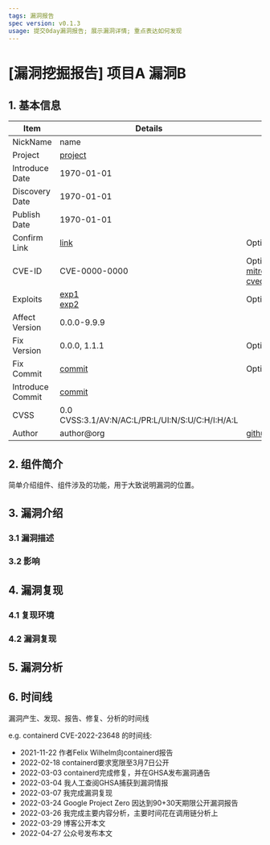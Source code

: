 ```yaml
---
tags: 漏洞报告
spec version: v0.1.3
usage: 提交0day漏洞报告; 展示漏洞详情; 重点表达如何发现
---
```


# [漏洞挖掘报告] 项目A 漏洞B

## 1. 基本信息

| Item             | Details                                          | Note                                        |
|------------------|--------------------------------------------------|---------------------------------------------|
| NickName         | name                                             |
| Project          | [project](https://github.com/x)                  |
| Introduce Date   | 1970-01-01                                       |
| Discovery Date   | 1970-01-01                                       |
| Publish Date     | 1970-01-01                                       |
| Confirm Link     | [link]()                                         | Optional                                    |
| CVE-ID           | CVE-0000-0000                                    | Optional [mitre](), [cvedetails]()          |
| Exploits         | [exp1]()<br>[exp2]()                             | Optional                                    |
| Affect Version   | 0.0.0-9.9.9                                      |
| Fix Version      | 0.0.0, 1.1.1                                     | Optional                                    |
| Fix Commit       | [commit]()                                       | Optional                                    |
| Introduce Commit | [commit]()                                       | 
| CVSS             | 0.0 CVSS:3.1/AV:N/AC:L/PR:L/UI:N/S:U/C:H/I:H/A:L |
| Author           | author@org                                       | [github](http://github.com/xxx),[twitter]() |

## 2. 组件简介

简单介绍组件、组件涉及的功能，用于大致说明漏洞的位置。

## 3. 漏洞介绍

### 3.1 漏洞描述

### 3.2 影响

## 4. 漏洞复现

### 4.1 复现环境

### 4.2 漏洞复现

## 5. 漏洞分析

## 6. 时间线

漏洞产生、发现、报告、修复、分析的时间线

e.g. containerd CVE-2022-23648 的时间线:

* 2021-11-22 作者Felix Wilhelm向containerd报告
* 2022-02-18 containerd要求宽限至3月7日公开
* 2022-03-03 containerd完成修复，并在GHSA发布漏洞通告
* 2022-03-04 我人工查阅GHSA捕获到漏洞情报
* 2022-03-07 我完成漏洞复现
* 2022-03-24 Google Project Zero 因达到90+30天期限公开漏洞报告
* 2022-03-26 我完成主要内容分析，主要时间花在调用链分析上
* 2022-03-29 博客公开本文
* 2022-04-27 公众号发布本文

